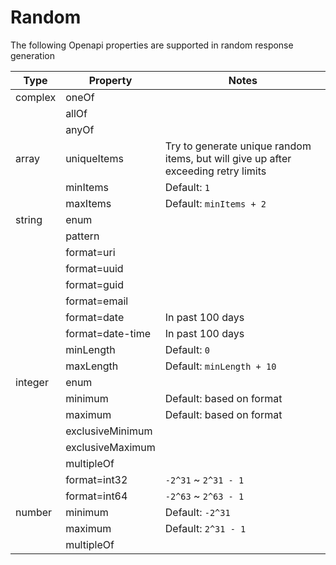 # Random

The following Openapi properties are supported in random response generation

|Type|Property|Notes|
|---|---|---|
|complex|oneOf| |
| |allOf| |
| |anyOf| |
|array|uniqueItems|Try to generate unique random items, but will give up after exceeding retry limits|
| |minItems|Default: `1`|
| |maxItems|Default: `minItems + 2`|
|string|enum| |
| |pattern| |
| |format=uri| |
| |format=uuid| |
| |format=guid| |
| |format=email| |
| |format=date|In past 100 days|
| |format=date-time|In past 100 days|
| |minLength|Default: `0`|
| |maxLength|Default: `minLength + 10`|
|integer|enum| |
| |minimum|Default: based on format|
| |maximum|Default: based on format|
| |exclusiveMinimum| |
| |exclusiveMaximum| |
| |multipleOf| |
| |format=int32|`-2^31` ~ `2^31 - 1`|
| |format=int64|`-2^63` ~ `2^63 - 1`|
|number|minimum|Default: `-2^31`|
| |maximum|Default: `2^31 - 1`|
| |multipleOf| |
